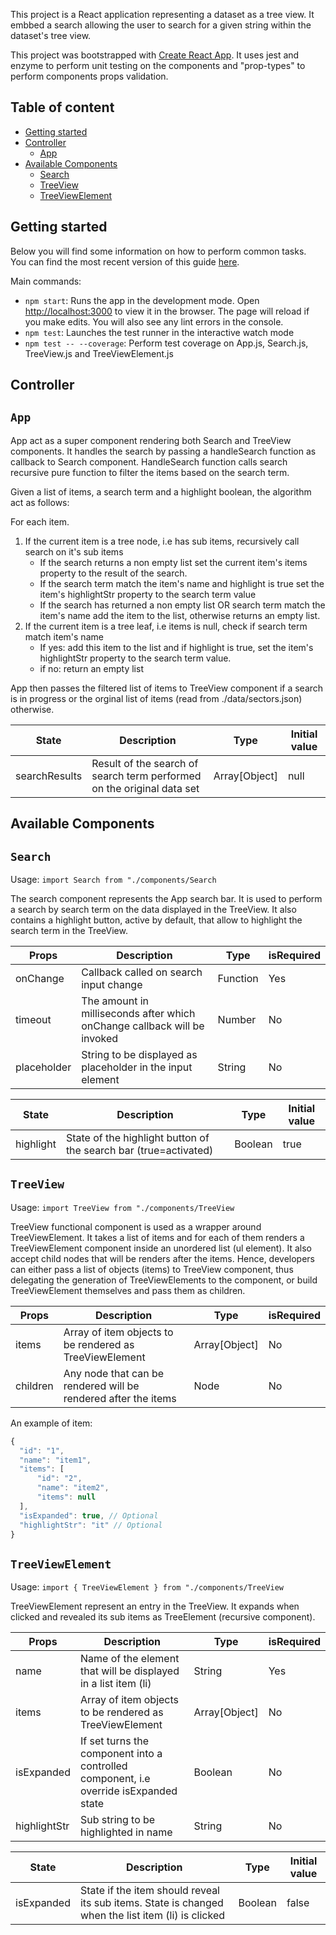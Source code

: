 This project is a React application representing a dataset as a tree view. It embbed a search allowing the user 
to search for a given string within the dataset's tree view.

This project was bootstrapped with [Create React App](https://github.com/facebookincubator/create-react-app).
It uses jest and enzyme to perform unit testing on the components and "prop-types" to perform components props 
validation.

## Table of content
- [Getting started](#getting-started)
- [Controller](#controller)
    - [App](#app)
- [Available Components](#available-components)
    - [Search](#search)
    - [TreeView](#treeview)
    - [TreeViewElement](#treeviewelement)
 

## Getting started


Below you will find some information on how to perform common tasks.<br>
You can find the most recent version of this guide [here](https://github.com/facebookincubator/create-react-app/blob/master/packages/react-scripts/template/README.md).

Main commands:
 - `npm start`: Runs the app in the development mode. Open [http://localhost:3000](http://localhost:3000) to view it in 
 the browser. The page will reload if you make edits. You will also see any lint errors in the console.
 - `npm test`: Launches the test runner in the interactive watch mode
 - `npm test -- --coverage`: Perform test coverage on App.js, Search.js, TreeView.js and TreeViewElement.js
 

## Controller

## `App`

App act as a super component rendering both Search and TreeView components. It handles the search by passing a 
handleSearch function as callback to Search component. HandleSearch function calls search recursive pure function to 
filter the items based on the search term.

Given a list of items, a search term and a highlight boolean, the algorithm act as follows:

For each item.
1. If the current item is a tree node, i.e has sub items, recursively call search on it's sub items
    - If the search returns a non empty list set the current item's items property to the result of the search.
    - If the search term match the item's name and highlight is true set the item's highlightStr property to the search 
    term value
    - If the search has returned a non empty list OR search term match the item's name add the item to the list, otherwise
    returns an empty list.
2. If the current item is a tree leaf, i.e items is null, check if search term match item's name
    - If yes: add this item to the list and if highlight is true, set the item's highlightStr property to the search 
    term value.
    - if no: return an empty list
    
App then passes the filtered list of items to TreeView component if a search is in progress or the orginal list of items 
(read from ./data/sectors.json) otherwise.

| State | Description | Type | Initial value |
| ----- | ----------- | ---- | ------------- |
| searchResults | Result of the search of search term performed on the original data set | Array[Object] | null

## Available Components

## `Search`

Usage: `import Search from "./components/Search`

The search component represents the App search bar. It is used to perform a search by search term on the data displayed 
in the TreeView. It also contains a highlight button, active by default, that allow to highlight the search term in the 
TreeView.

| Props | Description | Type | isRequired |
| ----- | ----------- | ---- | ---------- |
| onChange | Callback called on search input change | Function | Yes
| timeout | The amount in milliseconds after which onChange callback will be invoked | Number | No
| placeholder | String to be displayed as placeholder in the input element | String | No


| State | Description | Type | Initial value |
| ----- | ----------- | ---- | ------------- |
| highlight | State of the highlight button of the search bar (true=activated) | Boolean | true

## `TreeView`

Usage: `import TreeView from "./components/TreeView`

TreeView functional component is used as a wrapper around TreeViewElement. It takes a list of items and for each of them 
renders a TreeViewElement component inside an unordered list (ul element). It also accept child nodes that will be 
renders after the items. Hence, developers can either pass a list of objects (items) to TreeView component, thus 
delegating the generation of TreeViewElements to the component, or build TreeViewElement themselves and pass them as 
children.

| Props | Description | Type | isRequired |
| ----- | ----------- | ---- | ---------- |
| items | Array of item objects to be rendered as TreeViewElement | Array[Object] | No
| children | Any node that can be rendered will be rendered after the items | Node | No

An example of item:
```js
{
  "id": "1",
  "name": "item1",
  "items": [
      "id": "2",
      "name": "item2",
      "items": null
  ],
  "isExpanded": true, // Optional
  "highlightStr": "it" // Optional 
}
```


## `TreeViewElement`

Usage: `import { TreeViewElement } from "./components/TreeView`

TreeViewElement represent an entry in the TreeView. It expands when clicked and revealed its sub items as TreeElement 
(recursive component).

| Props | Description | Type | isRequired |
| ----- | ----------- | ---- | ---------- |
| name | Name of the element that will be displayed in a list item (li) | String | Yes
| items | Array of item objects to be rendered as TreeViewElement | Array[Object] | No
| isExpanded | If set turns the component into a controlled component, i.e override isExpanded state | Boolean | No
| highlightStr | Sub string to be highlighted in name | String | No


| State | Description | Type | Initial value |
| ----- | ----------- | ---- | ------------- |
| isExpanded | State if the item should reveal its sub items. State is changed when the list item (li) is clicked | Boolean | false
